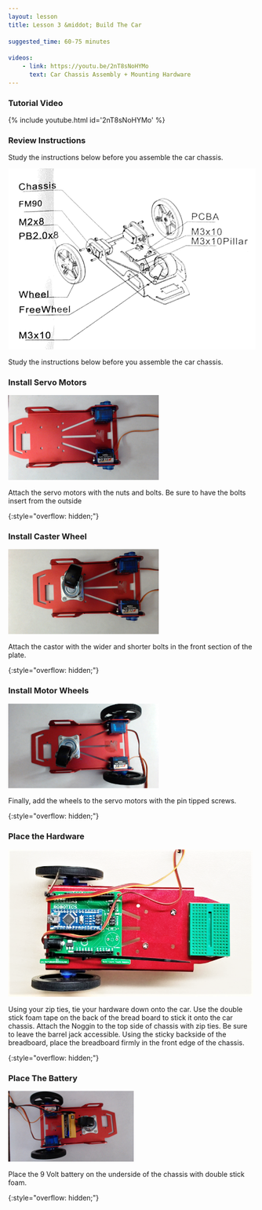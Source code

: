 ```yaml
---
layout: lesson
title: Lesson 3 &middot; Build The Car

suggested_time: 60-75 minutes  

videos:
    - link: https://youtu.be/2nT8sNoHYMo
      text: Car Chassis Assembly + Mounting Hardware
---
```


### Tutorial Video

{% include youtube.html id='2nT8sNoHYMo' %}

### Review Instructions

Study the instructions below before you assemble the car chassis.

<img src="fig-5_3.png" alt="fig-5_3" style="zoom:70%;" class="image center" />

Study the instructions below before you assemble the car chassis.

### Install Servo Motors

<img src="fig-5_4.jpg" alt="fig-5_4" style="zoom:30%;" class="image right" /> 

Attach the servo motors with the nuts and bolts.  Be sure to have the bolts insert from the outside

{:style="overflow: hidden;"}



### Install Caster Wheel

<img src="fig-5_1.jpg" alt="fig-5_1" style="zoom:30%;" class="image right" />

Attach the castor with the wider and shorter bolts in the front section of the plate.

{:style="overflow: hidden;"}

### Install Motor Wheels

<img src="fig-5_2.jpg" alt="fig-5_2" style="zoom:30%;" class="image right" />

Finally, add the wheels to the servo motors with the pin tipped screws.

{:style="overflow: hidden;"}





### Place the Hardware

<img src="fig-5_5.png" alt="fig-5_5" style="zoom:60%;" class="image right" />

Using your zip ties, tie your hardware down onto the car.  Use the double stick foam tape on the back of the bread board to stick it onto the car chassis.  Attach the Noggin to the top side of chassis with zip ties. Be sure to leave the barrel jack accessible.  Using the sticky backside of the breadboard, place the breadboard firmly in the front edge of the chassis.

{:style="overflow: hidden;"}

### Place The Battery

<img src="fig-5_6.jpg" alt="fig-5_6" style="zoom:25%;" class="image right" />

Place the 9 Volt battery on the underside of the chassis with double stick foam.

{:style="overflow: hidden;"}




